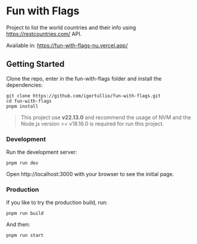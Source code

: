 # Fun with Flags

Project to list the world countries and their info using https://restcountries.com/ API.

Available in: https://fun-with-flags-nu.vercel.app/

## Getting Started

Clone the repo, enter in the fun-with-flags folder and install the dependencies:

```
git clone https://github.com/igortullio/fun-with-flags.git
cd fun-with-flags
pnpm install
```

> This project use **v22.13.0** and recommend the usage of NVM and the Node.js version >= v18.16.0 is required for run this project.

### Development

Run the development server:

```
pnpm run dev
```

Open http://localhost:3000 with your browser to see the initial page.

### Production

If you like to try the production build, run:

```
pnpm run build
```

And then:

```
pnpm run start
```
